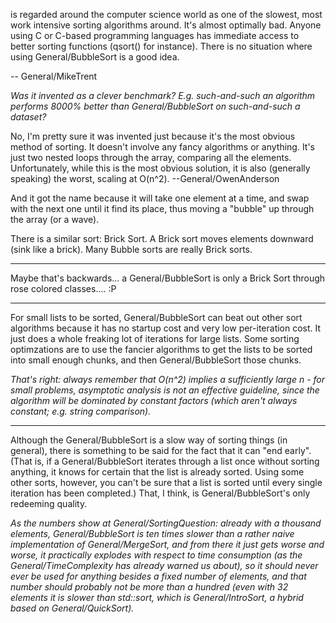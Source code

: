  is regarded around the computer science world as one of the slowest, most work intensive sorting algorithms around. It's almost optimally bad. Anyone using C or C-based programming languages has immediate access to better sorting functions (qsort() for instance). There is no situation where using General/BubbleSort is a good idea.

-- General/MikeTrent

*Was it invented as a clever benchmark? E.g. such-and-such an algorithm performs 8000% better than General/BubbleSort on such-and-such a dataset?*

No, I'm pretty sure it was invented just because it's the most obvious method of sorting.  It doesn't involve any fancy algorithms or anything.  It's just two nested loops through the array, comparing all the elements.  Unfortunately, while this is the most obvious solution, it is also (generally speaking) the worst, scaling at O(n^2). --General/OwenAnderson

And it got the name because it will take one element at a time, and swap with the next one until it find its place, thus moving a "bubble" up through the array (or a wave).

There is a similar sort:  Brick Sort.  A Brick sort moves elements downward (sink like a brick).  Many Bubble sorts are really Brick sorts.

----
Maybe that's backwards... a General/BubbleSort is only a Brick Sort through rose colored classes.... :P

----

For small lists to be sorted, General/BubbleSort can beat out other sort algorithms because it has no startup cost and very low per-iteration cost.  It just does a whole freaking lot of iterations for large lists.  Some sorting optimzations are to use the fancier algorithms to get the lists to be sorted into small enough chunks, and then General/BubbleSort those chunks.

*That's right: always remember that O(n^2) implies a sufficiently large n - for small problems, asymptotic analysis is not an effective guideline, since the algorithm will be dominated by constant factors (which aren't always constant; e.g. string comparison).*

----

Although the General/BubbleSort is a slow way of sorting things (in general), there is something to be said for the fact that it can "end early". (That is, if a General/BubbleSort iterates through a list once without sorting anything, it knows for certain that the list is already sorted. Using some other sorts, however, you can't be sure that a list is sorted until every single iteration has been completed.) That, I think, is General/BubbleSort's only redeeming quality.

*As the numbers show at General/SortingQuestion: already with a thousand elements, General/BubbleSort is ten times slower than a rather naive implementation of General/MergeSort, and from there it just gets worse and worse, it practically explodes with respect to time consumption (as the General/TimeComplexity has already warned us about), so it should never ever be used for anything besides a fixed number of elements, and that number should probably not be more than a hundred (even with 32 elements it is slower than std::sort, which is General/IntroSort, a hybrid based on General/QuickSort).*